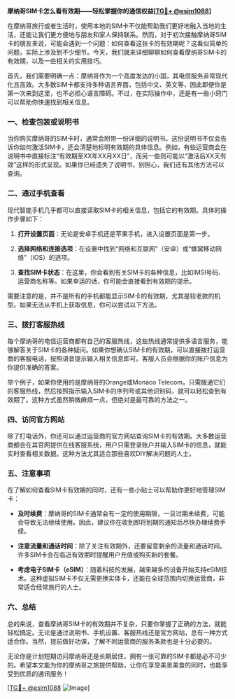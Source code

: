 **摩纳哥SIM卡怎么看有效期——轻松掌握你的通信权益[[TG💪+ @esim1088](https://t.me/s/esim1088)]**

在摩纳哥旅行或者生活时，使用本地的SIM卡不仅能帮助我们更好地融入当地的生活，还能让我们更方便地与朋友和家人保持联系。然而，对于初次接触摩纳哥SIM卡的朋友来说，可能会遇到一个问题：如何查看这张卡的有效期呢？这看似简单的问题，实际上涉及到不少细节。今天，我们就来详细聊聊如何查看摩纳哥SIM卡的有效期，以及一些相关的实用技巧。

首先，我们需要明确一点：摩纳哥作为一个高度发达的小国，其电信服务非常现代化且高效。大多数SIM卡都支持多种语言界面，包括中文、英文等，因此即便你是第一次来到这里，也不必担心语言障碍。不过，在实际操作中，还是有一些小窍门可以帮助你快速找到相关信息。

### 一、检查包装或说明书

当你购买摩纳哥的SIM卡时，通常会附带一份详细的说明书。这份说明书不仅会告诉你如何激活SIM卡，还会清楚地标明有效期的具体信息。例如，有些运营商会在说明书中直接标注“有效期至XX年XX月XX日”，而另一些则可能以“激活后XX天有效”这样的形式呈现。如果你已经遗失了说明书，别担心，我们还有其他方法可以查询。

### 二、通过手机查看

现代智能手机几乎都可以直接读取SIM卡的相关信息，包括它的有效期。具体的操作步骤如下：

1. **打开设置页面**：无论是安卓手机还是苹果手机，进入设置页面是第一步。
   
2. **选择网络和连接选项**：在设置中找到“网络和互联网”（安卓）或“蜂窝移动网络”（iOS）的选项。

3. **查找SIM卡状态**：在这里，你会看到有关SIM卡的各种信息，比如IMSI号码、运营商名称等。如果幸运的话，你可能会直接看到有效期的提示。

需要注意的是，并不是所有的手机都能显示SIM卡的有效期，尤其是较老款的机型。如果无法从手机上获取信息，你可以尝试以下方法。

### 三、拨打客服热线

每个摩纳哥的电信运营商都有自己的客服热线，这些热线通常提供多语言服务，能够解答关于SIM卡的各种疑问。如果你想确认SIM卡的有效期，可以直接拨打运营商的客服电话，按照语音提示输入相关信息即可。客服人员会根据你的账户信息为你提供准确的答案。

举个例子，如果你使用的是摩纳哥的Orange或Monaco Telecom，只需拨通它们的客服热线，然后按照指示输入SIM卡的序列号或其他识别码，就可以轻松查到有效期了。这种方式虽然稍微麻烦一点，但绝对是最可靠的方法之一。

### 四、访问官方网站

除了打电话外，你还可以通过运营商的官方网站查询SIM卡的有效期。大多数运营商都会在其官网提供在线客服系统，用户只需登录账户并输入SIM卡的信息，就能实时查看相关数据。这种方法尤其适合那些喜欢DIY解决问题的人士。

### 五、注意事项

在了解如何查看SIM卡有效期的同时，还有一些小贴士可以帮助你更好地管理SIM卡：

- **及时续费**：摩纳哥的SIM卡通常会有一定的使用期限，一旦过期未续费，可能会导致无法继续使用。因此，建议你在收到即将到期的通知后尽快办理续费手续。
  
- **注意流量和通话时间**：除了关注有效期外，还要留意剩余的流量和通话时间。许多SIM卡会在临近有效期时提醒用户充值或购买新的套餐。

- **考虑电子SIM卡（eSIM）**：随着科技的发展，越来越多的设备开始支持eSIM技术。这种虚拟SIM卡不仅无需更换实体卡，还能在全球范围内切换运营商，非常适合经常旅行的人士。

### 六、总结

总的来说，查看摩纳哥SIM卡的有效期并不复杂，只要你掌握了正确的方法，就能轻松搞定。无论是通过说明书、手机设置、客服热线还是官方网站，总有一种方式适合你。当然，提前做好功课，了解不同运营商的服务条款也是十分必要的。

无论你是计划短期访问摩纳哥还是长期居住，拥有一张可靠的SIM卡都是必不可少的。希望本文能为你的摩纳哥之旅提供帮助，让你在享受美景美食的同时，也能享受到优质的通讯服务！

[[TG💪+ @esim1088](https://t.me/s/esim1088) ![Image](https://i.postimg.cc/4NQfJmqS/Snipaste-2025-05-13-00-14-12.png)]